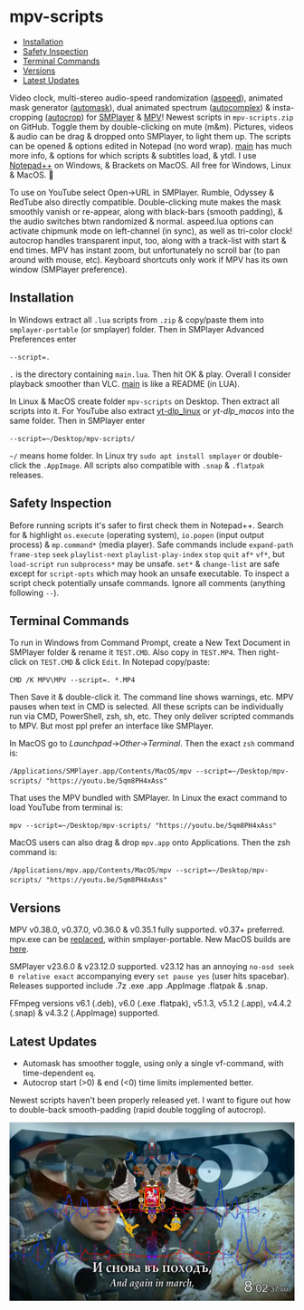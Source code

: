 # mpv-scripts
- [Installation](#installation)
- [Safety Inspection](#safety-inspection)
- [Terminal Commands](#terminal-commands)
- [Versions](#versions)
- [Latest Updates](#latest-updates)

Video clock, multi-stereo audio-speed randomization ([aspeed](aspeed.lua)), animated mask generator ([automask](automask.lua)), dual animated spectrum ([autocomplex](autocomplex.lua)) & insta-cropping ([autocrop](autocrop.lua)) for [SMPlayer](https://smplayer.info) & [MPV](https://mpv.io)! Newest scripts in `mpv-scripts.zip` on GitHub. Toggle them by double-clicking on mute (m&m). Pictures, videos & audio can be drag & dropped onto SMPlayer, to light them up. The scripts can be opened & options edited in Notepad (no word wrap). [main](main.lua) has much more info, & options for which scripts & subtitles load, & ytdl. I use [Notepad++](https://notepad-plus-plus.org/downloads/) on Windows, & Brackets on MacOS. All free for Windows, Linux & MacOS. 🙂

To use on YouTube select Open→URL in SMPlayer. Rumble, Odyssey & RedTube also directly compatible. Double-clicking mute makes the mask smoothly vanish or re-appear, along with black-bars (smooth padding), & the audio switches btwn randomized & normal. aspeed.lua options can activate chipmunk mode on left-channel (in sync), as well as tri-color clock! autocrop handles transparent input, too, along with a track-list with start & end times. MPV has instant zoom, but unfortunately no scroll bar (to pan around with mouse, etc). Keyboard shortcuts only work if MPV has its own window (SMPlayer preference).

## Installation
In Windows extract all `.lua` scripts from `.zip` & copy/paste them into `smplayer-portable` (or smplayer) folder. Then in SMPlayer Advanced Preferences enter 

`--script=.`

`.` is the directory containing `main.lua`. Then hit OK & play. Overall I consider playback smoother than VLC. [main](main.lua) is like a README (in LUA). 

In Linux & MacOS create folder `mpv-scripts` on Desktop. Then extract all scripts into it. For YouTube also extract [yt-dlp_linux](https://github.com/yt-dlp/yt-dlp/releases) or *yt-dlp_macos* into the same folder. Then in SMPlayer enter

`--script=~/Desktop/mpv-scripts/`

`~/` means home folder. In Linux try `sudo apt install smplayer` or double-click the `.AppImage`. All scripts also compatible with `.snap` & `.flatpak` releases. 

## Safety Inspection
Before running scripts it's safer to first check them in Notepad++. Search for & highlight `os.execute` (operating system), `io.popen` (input output process) & `mp.command*` (media player). Safe commands include `expand-path` `frame-step` `seek` `playlist-next` `playlist-play-index` `stop` `quit` `af*` `vf*`, but `load-script` `run` `subprocess*` may be unsafe. `set*` & `change-list` are safe except for `script-opts` which may hook an unsafe executable. To inspect a script check potentially unsafe commands. Ignore all comments (anything following `--`). 

## Terminal Commands
To run in Windows from Command Prompt, create a New Text Document in SMPlayer folder & rename it `TEST.CMD`. Also copy in `TEST.MP4`. Then right-click on `TEST.CMD` & click `Edit`. In Notepad copy/paste:

`CMD /K MPV\MPV --script=. *.MP4`

Then Save it & double-click it. The command line shows warnings, etc. MPV pauses when text in CMD is selected. All these scripts can be individually run via CMD, PowerShell, zsh, sh, etc. They only deliver scripted commands to MPV. But most ppl prefer an interface like SMPlayer.

In MacOS go to *Launchpad*→*Other*→*Terminal*. Then the exact `zsh` command is:

`/Applications/SMPlayer.app/Contents/MacOS/mpv --script=~/Desktop/mpv-scripts/ "https://youtu.be/5qm8PH4xAss"`

That uses the MPV bundled with SMPlayer. In Linux the exact command to load YouTube from terminal is:

`mpv --script=~/Desktop/mpv-scripts/ "https://youtu.be/5qm8PH4xAss"`

MacOS users can also drag & drop `mpv.app` onto Applications. Then the zsh command is:

`/Applications/mpv.app/Contents/MacOS/mpv --script=~/Desktop/mpv-scripts/ "https://youtu.be/5qm8PH4xAss"` 

## Versions

MPV v0.38.0, v0.37.0, v0.36.0 & v0.35.1 fully supported. v0.37+ preferred. mpv.exe can be [replaced](https://sourceforge.net/projects/mpv-player-windows/files/release/), within smplayer-portable. New MacOS builds are [here](https://laboratory.stolendata.net/~djinn/mpv_osx/).

SMPlayer v23.6.0 & v23.12.0 supported. v23.12 has an annoying `no-osd seek 0 relative exact` accompanying every `set pause yes` (user hits spacebar). Releases supported include .7z .exe .app .AppImage .flatpak & .snap.

FFmpeg versions v6.1 (.deb), v6.0 (.exe .flatpak), v5.1.3, v5.1.2 (.app), v4.4.2 (.snap) & v4.3.2 (.AppImage) supported.

## Latest Updates
- Automask has smoother toggle, using only a single vf-command, with time-dependent `eq`.
- Autocrop start (>0) & end (<0) time limits implemented better.

Newest scripts haven't been properly released yet. I want to figure out how to double-back smooth-padding (rapid double toggling of autocrop).

![alt text](https://github.com/TinosNitso/mpv-scripts/blob/main/SCREENSHOT.JPG)
